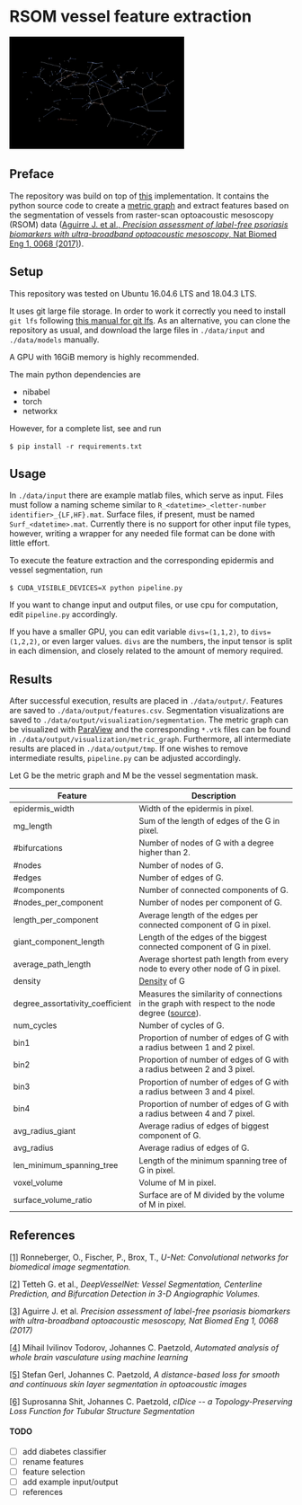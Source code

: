 # RSOM vessel feature extraction
<img src="./images/metric_graph.png" title="Metric graph in ParaView." height="200"/> 

## Preface
The repository was build on top of [this](https://github.com/stefanhige/pytorch-rsom-seg) implementation.
It contains the python source code to create a [metric graph](https://www.jmlr.org/papers/volume15/lecci14a/lecci14a.pdf) and extract features based on the segmentation of vessels from raster-scan optoacoustic mesoscopy (RSOM) data ([Aguirre J. et al., _Precision assessment of label-free psoriasis biomarkers with ultra-broadband optoacoustic mesoscopy_, Nat Biomed Eng 1, 0068 (2017)](https://www.nature.com/articles/s41551-017-0068)).

## Setup

This repository was tested on Ubuntu 16.04.6 LTS and 
18.04.3 LTS.

It uses git large file storage.
In order to work it correctly you need to install `git lfs` following [this manual for git lfs](https://git-lfs.github.com/).
As an alternative, you can clone the repository as usual, and download the large files in `./data/input` and `./data/models` manually.

A GPU with 16GiB memory is highly recommended.

The main python dependencies are
* nibabel
* torch
* networkx

However, for a complete list, see and run

`$ pip install -r requirements.txt`

## Usage
In `./data/input` there are example matlab files, which serve as input.
Files must follow a naming scheme similar to `R_<datetime>_<letter-number identifier>_{LF,HF}.mat`. 
Surface files, if present, must be named `Surf_<datetime>.mat`.
Currently there is no support for other input file types, however, writing a 
wrapper for any needed file format can be done with little effort.

To execute the feature extraction and the corresponding epidermis and vessel segmentation, run

`$ CUDA_VISIBLE_DEVICES=X python pipeline.py`

If you want to change input and output files, or use cpu for
computation, edit `pipeline.py` accordingly.

If you have a smaller GPU, you can edit variable `divs=(1,1,2)`,
to `divs=(1,2,2)`, or even larger values. `divs` are the numbers, the input
tensor is split in each dimension, and closely related to the amount of memory required.

## Results

After successful execution, results are placed in `./data/output/`. Features are saved to `./data/output/features.csv`. 
Segmentation visualizations are saved to `./data/output/visualization/segmentation`. 
The metric graph can be visualized with [ParaView](https://www.paraview.org/) 
and the corresponding `*.vtk` files can be found in `./data/output/visualization/metric_graph`.
Furthermore, all intermediate results are placed in `./data/output/tmp`.
If one wishes to remove intermediate results, `pipeline.py` can be adjusted accordingly.

Let G be the metric graph and M be the vessel segmentation mask.

|Feature|Description|
|-------|-----------|
|epidermis_width|Width of the epidermis in pixel.|
|mg_length|Sum of the length of edges of the G in pixel.|
|#bifurcations|Number of nodes of G with a degree higher than 2.|
|#nodes|Number of nodes of G.|
|#edges|Number of edges of G.|
|#components|Number of connected components of G.|
|#nodes_per_component|Number of nodes per component of G.|
|length_per_component|Average length of the edges per connected component of G in pixel.|
|giant_component_length|Length of the edges of the biggest connected component of G in pixel.|
|average_path_length|Average shortest path length from every node to every other node of G in pixel.|
|density|[Density](https://networkx.org/documentation/stable/reference/generated/networkx.classes.function.density.html) of G|
|degree_assortativity_coefficient|Measures the similarity of connections in the graph with respect to the node degree ([source](https://networkx.org/documentation/networkx-1.10/reference/generated/networkx.algorithms.assortativity.degree_assortativity_coefficient.html#networkx.algorithms.assortativity.degree_assortativity_coefficient)).|
|num_cycles|Number of cycles of G.|
|bin1|Proportion of number of edges of G with a radius between 1 and 2 pixel.|
|bin2|Proportion of number of edges of G with a radius between 2 and 3 pixel.|
|bin3|Proportion of number of edges of G with a radius between 3 and 4 pixel.|
|bin4|Proportion of number of edges of G with a radius between 4 and 7 pixel.|
|avg_radius_giant|Average radius of edges of biggest component of G.|
|avg_radius|Average radius of edges of G.|
|len_minimum_spanning_tree|Length of the minimum spanning tree of G in pixel.|
|voxel_volume|Volume of M in pixel.|
|surface_volume_ratio|Surface are of M divided by the volume of M in pixel.|



## References

[[1]](https://arxiv.org/abs/1505.04597) Ronneberger, O., Fischer, P., Brox, T., _U-Net: Convolutional networks for biomedical image segmentation._

[[2]](https://arxiv.org/abs/1803.09340) Tetteh G. et al., _DeepVesselNet: Vessel Segmentation, Centerline Prediction, and Bifurcation Detection in 3-D Angiographic Volumes._

[[3]](https://www.nature.com/articles/s41551-017-0068) Aguirre J. et al. _Precision assessment of label-free psoriasis biomarkers with ultra-broadband optoacoustic mesoscopy, Nat Biomed Eng 1, 0068 (2017)_

[[4]](https://www.biorxiv.org/content/10.1101/613257v1) Mihail Ivilinov Todorov, Johannes C. Paetzold, _Automated analysis of whole brain vasculature using machine learning_

[[5]](https://arxiv.org/abs/2007.05324) Stefan Gerl, Johannes C. Paetzold, _A distance-based loss for smooth and continuous skin layer segmentation in optoacoustic images_

[[6]](https://arxiv.org/abs/2003.07311) Suprosanna Shit, Johannes C. Paetzold, _clDice -- a Topology-Preserving Loss Function for Tubular Structure Segmentation_

#### TODO
- [ ] add diabetes classifier
- [ ] rename features 
- [ ] feature selection
- [ ] add example input/output
- [ ] references
